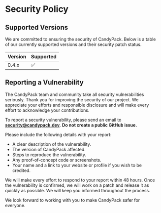 # Security Policy

## Supported Versions

We are committed to ensuring the security of CandyPack. Below is a table of our currently supported versions and their security patch status.

| Version | Supported          |
| ------- | ------------------ |
| 0.4.x   | :white_check_mark: |

## Reporting a Vulnerability

The CandyPack team and community take all security vulnerabilities seriously. Thank you for improving the security of our project. We appreciate your efforts and responsible disclosure and will make every effort to acknowledge your contributions.

To report a security vulnerability, please send an email to **security@candypack.dev**. **Do not create a public GitHub issue.**

Please include the following details with your report:

- A clear description of the vulnerability.
- The version of CandyPack affected.
- Steps to reproduce the vulnerability.
- Any proof-of-concept code or screenshots.
- Your name and a link to your website or profile if you wish to be credited.

We will make every effort to respond to your report within 48 hours. Once the vulnerability is confirmed, we will work on a patch and release it as quickly as possible. We will keep you informed throughout the process.

We look forward to working with you to make CandyPack safer for everyone.

